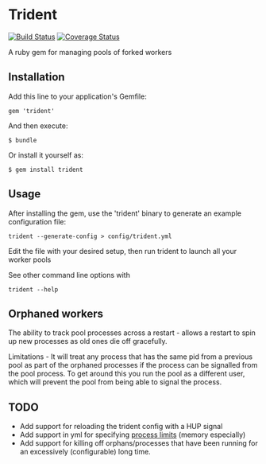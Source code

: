 # Trident

[![Build Status](https://secure.travis-ci.org/wr0ngway/trident.png)](http://travis-ci.org/wr0ngway/trident)
[![Coverage Status](https://coveralls.io/repos/wr0ngway/trident/badge.png?branch=master)](https://coveralls.io/r/wr0ngway/trident?branch=master)

A ruby gem for managing pools of forked workers

## Installation

Add this line to your application's Gemfile:

    gem 'trident'

And then execute:

    $ bundle

Or install it yourself as:

    $ gem install trident

## Usage

After installing the gem, use the 'trident' binary to generate an example configuration file:

    trident --generate-config > config/trident.yml

Edit the file with your desired setup, then run trident to launch all your worker pools

See other command line options with

    trident --help

## Orphaned workers
The ability to track pool processes across a restart - allows a restart to spin up new processes as old ones die off gracefully.

Limitations - It will treat any process that has the same pid from a previous pool as part of
the orphaned processes if the process can be signalled from the pool process. To get around this
you run the pool as a different user, which will prevent the pool from being able to signal the
process.


## TODO

* Add support for reloading the trident config with a HUP signal
* Add support in yml for specifying [process limits](http://www.ruby-doc.org/core-1.9.3/Process.html#method-c-setrlimit) (memory especially)
* Add support for killing off orphans/processes that have been running for an excessively (configurable) long time.

